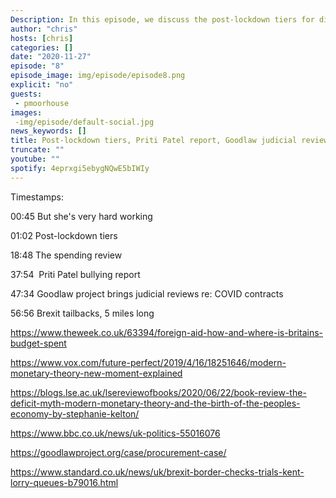 ```yaml
--- 
Description: In this episode, we discuss the post-lockdown tiers for different regions of the UK, latest spending review, the Priti Patel bullying report, the Goodlaw project's court cases seeking judicial review of COVID procurement contracts and the Brexit test that caused 5-mile tailbacks in Kent.
author: "chris" 
hosts: [chris] 
categories: [] 
date: "2020-11-27" 
episode: "8" 
episode_image: img/episode/episode8.png 
explicit: "no" 
guests: 
 - pmoorhouse 
images:  
 -img/episode/default-social.jpg 
news_keywords: [] 
title: Post-lockdown tiers, Priti Patel report, Goodlaw judicial reviews, tailbacks in Kent
truncate: "" 
youtube: "" 
spotify: 4eprxgi5ebygNQwE5bIWIy
--- 
```


Timestamps: 

00:45 But she's very hard working

01:02 Post-lockdown tiers

18:48 The spending review

37:54  Priti Patel bullying report

47:34 Goodlaw project brings judicial reviews re: COVID contracts

56:56 Brexit tailbacks, 5 miles long

https://www.theweek.co.uk/63394/foreign-aid-how-and-where-is-britains-budget-spent

https://www.vox.com/future-perfect/2019/4/16/18251646/modern-monetary-theory-new-moment-explained

https://blogs.lse.ac.uk/lsereviewofbooks/2020/06/22/book-review-the-deficit-myth-modern-monetary-theory-and-the-birth-of-the-peoples-economy-by-stephanie-kelton/

https://www.bbc.co.uk/news/uk-politics-55016076

https://goodlawproject.org/case/procurement-case/

https://www.standard.co.uk/news/uk/brexit-border-checks-trials-kent-lorry-queues-b79016.html

